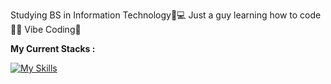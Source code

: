 Studying BS in Information Technology📝💻
Just a guy learning how to code👨‍💻
Vibe Coding🫶

**My Current Stacks :**

[![My Skills](https://skillicons.dev/icons?i=html,css,js,react,bootstrap,java,python,php,nodejs,cpp,mysql,sqlite,express,django,figma,git)](https://skillicons.dev)






